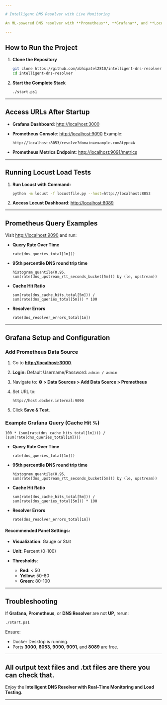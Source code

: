 ```yaml
---

# Intelligent DNS Resolver with Live Monitoring

An ML-powered DNS resolver with **Prometheus**, **Grafana**, and **Locust** for live monitoring and load testing.

---
```


## How to Run the Project

1. **Clone the Repository**

   ```bash
   git clone https://github.com/abhipatel2810/intelligent-dns-resolver.git
   cd intelligent-dns-resolver
   ```

2. **Start the Complete Stack**

   ```bash
   ./start.ps1
   ```

---

## Access URLs After Startup

* **Grafana Dashboard**: [http://localhost:3000](http://localhost:3000)
* **Prometheus Console**: [http://localhost:9090](http://localhost:9090)
  Example:

  ```
  http://localhost:8053/resolve?domain=example.com&type=A
  ```
* **Prometheus Metrics Endpoint**: [http://localhost:9091/metrics](http://localhost:9091/metrics)

---

## Running Locust Load Tests

1. **Run Locust with Command:**

   ```bash
   python -m locust -f locustfile.py --host=http://localhost:8053
   ```

2. **Access Locust Dashboard**:
   [http://localhost:8089](http://localhost:8089)

---

## Prometheus Query Examples

Visit [http://localhost:9090](http://localhost:9090) and run:

* **Query Rate Over Time**

  ```promql
  rate(dns_queries_total[1m]))
  ```

* **95th percentile DNS round trip time**

  ```promql
  histogram_quantile(0.95, sum(rate(dns_upstream_rtt_seconds_bucket[5m])) by (le, upstream))
  ```

* **Cache Hit Ratio**

  ```promql
  sum(rate(dns_cache_hits_total[5m])) / sum(rate(dns_queries_total[5m])) * 100
  ```

* **Resolver Errors**

  ```promql
  rate(dns_resolver_errors_total[1m])
  ```


---

## Grafana Setup and Configuration

### Add Prometheus Data Source

1. Go to **[http://localhost:3000](http://localhost:3000)**.
2. **Login:**
   Default Username/Password: `admin / admin`
3. Navigate to:
   **⚙️  > Data Sources > Add Data Source > Prometheus**
4. Set URL to:

   ```
   http://host.docker.internal:9090
   ```
5. Click **Save & Test**.

### Example Grafana Query (Cache Hit %)

```promql
100 * (sum(rate(dns_cache_hits_total[1m]))) / (sum(rate(dns_queries_total[1m])))
```

* **Query Rate Over Time**

  ```promql
  rate(dns_queries_total[1m]))
  ```

* **95th percentile DNS round trip time**

  ```promql
  histogram_quantile(0.95, sum(rate(dns_upstream_rtt_seconds_bucket[5m])) by (le, upstream))
  ```

* **Cache Hit Ratio**

  ```promql
  sum(rate(dns_cache_hits_total[5m])) / sum(rate(dns_queries_total[5m])) * 100
  ```

* **Resolver Errors**

  ```promql
  rate(dns_resolver_errors_total[1m])
  ```




#### Recommended Panel Settings:

* **Visualization**: Gauge or Stat
* **Unit**: Percent (0-100)
* **Thresholds**:

  * **Red**: < 50
  * **Yellow**: 50-80
  * **Green**: 80-100

---

## Troubleshooting

If **Grafana**, **Prometheus**, or **DNS Resolver** are not **UP**, rerun:

```bash
./start.ps1
```

Ensure:

* Docker Desktop is running.
* Ports **3000**, **8053**, **9090**, **9091**, and **8089** are free.

---

## All output text files and .txt files are there you can check that.

Enjoy the **Intelligent DNS Resolver with Real-Time Monitoring and Load Testing**.

---
